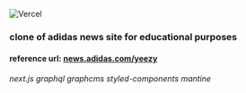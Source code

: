 ![Vercel](http://therealsujitk-vercel-badge.vercel.app/?app=adidas-news-clone)
### clone of adidas news site for educational purposes

#### reference url: [news.adidas.com/yeezy](https://news.adidas.com/yeezy)

###### next.js graphql graphcms styled-components mantine

